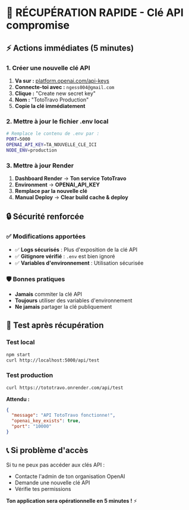# 🚨 RÉCUPÉRATION RAPIDE - Clé API compromise

## ⚡ Actions immédiates (5 minutes)

### 1. Créer une nouvelle clé API
1. **Va sur :** [platform.openai.com/api-keys](https://platform.openai.com/api-keys)
2. **Connecte-toi avec :** `ngess004@gmail.com`
3. **Clique :** "Create new secret key"
4. **Nom :** "TotoTravo Production"
5. **Copie la clé immédiatement**

### 2. Mettre à jour le fichier .env local
```bash
# Remplace le contenu de .env par :
PORT=5000
OPENAI_API_KEY=TA_NOUVELLE_CLE_ICI
NODE_ENV=production
```

### 3. Mettre à jour Render
1. **Dashboard Render** → **Ton service TotoTravo**
2. **Environment** → **OPENAI_API_KEY**
3. **Remplace par la nouvelle clé**
4. **Manual Deploy** → **Clear build cache & deploy**

## 🔒 Sécurité renforcée

### ✅ Modifications apportées
- ✅ **Logs sécurisés** : Plus d'exposition de la clé API
- ✅ **Gitignore vérifié** : `.env` est bien ignoré
- ✅ **Variables d'environnement** : Utilisation sécurisée

### 🛡️ Bonnes pratiques
- **Jamais** commiter la clé API
- **Toujours** utiliser des variables d'environnement
- **Ne jamais** partager la clé publiquement

## 🚀 Test après récupération

### Test local
```bash
npm start
curl http://localhost:5000/api/test
```

### Test production
```bash
curl https://tototravo.onrender.com/api/test
```

**Attendu :**
```json
{
  "message": "API TotoTravo fonctionne!",
  "openai_key_exists": true,
  "port": "10000"
}
```

## 📞 Si problème d'accès

Si tu ne peux pas accéder aux clés API :
- Contacte l'admin de ton organisation OpenAI
- Demande une nouvelle clé API
- Vérifie tes permissions

**Ton application sera opérationnelle en 5 minutes !** ⚡

